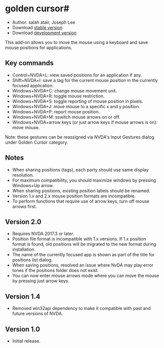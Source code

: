 # golden cursor#

* Author: salah atair, Joseph Lee
* Download [stable version][1]
* Download [development version][2]

This add-on allows you to move the mouse using a keyboard and save mouse positions for applications.

## Key commands

* Control+NVDA+L: view saved positions for an application if any.
* Shift+NVDA+l: save a tag for the current mouse position in the currently focused application.
* Windows+NVDA+C: change mouse movement unit.
* Windows+NVDA+R: toggle mouse restriction.
* Windows+NVDA+S: toggle reporting of mouse position in pixels.
* Windows+NVDA+J: move mouse to a specific x and y position.
* Windows+NVDA+P: report mouse position.
* Windows+NVDA+M: sswitch mouse arrows on or off.
* Windows+NVDA+arrow keys (or just arrow keys if mouse arrows is on): move mouse.

Note: these gestures can be reassigned via NVDA's Input Gestures dialog under Golden Cursor category.

## Notes

* When sharing positions (tags), each party should use same display resolution.
* For maximum compatibility, you should maximize windows by pressing Windows+Up arrow.
* When sharing positions, existing position labels should be renamed.
* Version 1.x and 2.x mouse position formats are incompatible.
* To perform functions that require use of arrow keys, turn off mouse arrows first.

## Version 2.0

* Requires NVDA 2017.3 or later.
* Position file format is incompatible with 1.x versions. If 1.x position format is found, old positions will be migrated to the new format during installation.
* The name of the currently focused app is shown as part of the title for positions list dialog.
* When saving positions, resolved an issue where NvDA may play error tones if the positions folder does not exist.
* You can now enter mouse arrows mode where you can move the mouse by pressing just arrow keys.

## Version 1.4

* Removed win32api dependency to make it compatible with past and future versions of NVDA.

## Version 1.0

* Initial release.

[1]: https://addons.nvda-project.org/files/get.php?file=gc

[2]: https://addons.nvda-project.org/files/get.php?file=gc-dev
